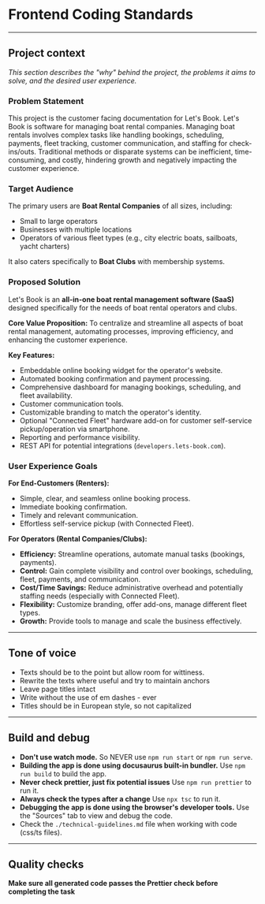 # Frontend Coding Standards

---

## Project context

*This section describes the "why" behind the project, the problems it aims to solve, and the desired user experience.*

### Problem Statement

This project is the customer facing documentation for Let's Book. Let's Book is software for managing boat rental companies. Managing boat rentals involves complex tasks like handling bookings, scheduling, payments, fleet tracking, customer communication, and staffing for check-ins/outs. Traditional methods or disparate systems can be inefficient, time-consuming, and costly, hindering growth and negatively impacting the customer experience. 

### Target Audience

The primary users are **Boat Rental Companies** of all sizes, including:
- Small to large operators
- Businesses with multiple locations
- Operators of various fleet types (e.g., city electric boats, sailboats, yacht charters)

It also caters specifically to **Boat Clubs** with membership systems.

### Proposed Solution

Let's Book is an **all-in-one boat rental management software (SaaS)** designed specifically for the needs of boat rental operators and clubs.

**Core Value Proposition:** To centralize and streamline all aspects of boat rental management, automating processes, improving efficiency, and enhancing the customer experience.

**Key Features:**
- Embeddable online booking widget for the operator's website.
- Automated booking confirmation and payment processing.
- Comprehensive dashboard for managing bookings, scheduling, and fleet availability.
- Customer communication tools.
- Customizable branding to match the operator's identity.
- Optional "Connected Fleet" hardware add-on for customer self-service pickup/operation via smartphone.
- Reporting and performance visibility.
- REST API for potential integrations (`developers.lets-book.com`).

### User Experience Goals

**For End-Customers (Renters):**
- Simple, clear, and seamless online booking process.
- Immediate booking confirmation.
- Timely and relevant communication.
- Effortless self-service pickup (with Connected Fleet).

**For Operators (Rental Companies/Clubs):**
- **Efficiency:** Streamline operations, automate manual tasks (bookings, payments).
- **Control:** Gain complete visibility and control over bookings, scheduling, fleet, payments, and communication.
- **Cost/Time Savings:** Reduce administrative overhead and potentially staffing needs (especially with Connected Fleet).
- **Flexibility:** Customize branding, offer add-ons, manage different fleet types.
- **Growth:** Provide tools to manage and scale the business effectively.

---

## Tone of voice

- Texts should be to the point but allow room for wittiness.
- Rewrite the texts where useful and try to maintain anchors
- Leave page titles intact
- Write without the use of em dashes - ever
- Titles should be in European style, so not capitalized

---

## Build and debug

- **Don't use watch mode.** So NEVER use `npm run start` or `npm run serve`.
- **Building the app is done using docusaurus built-in bundler.** Use `npm run build` to build the app. 
- **Never check prettier, just fix potential issues** Use `npm run prettier` to run it.
- **Always check the types after a change** Use `npx tsc` to run it.
- **Debugging the app is done using the browser's developer tools.** Use the "Sources" tab to view and debug the code.
- Check the `./technical-guidelines.md` file when working with code (css/ts files).

---

## Quality checks

**Make sure all generated code passes the Prettier check before completing the task**
